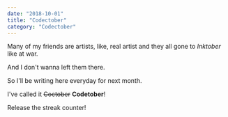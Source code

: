 ```yaml
---
date: "2018-10-01"
title: "Codectober"
category: "Codectober"
---
```

Many of my friends are artists, like, real artist and they all gone to _Inktober_ like at war. 

And I don't wanna left them there. 

So I'll be writing here everyday for next month. 

I've called it ~~Coctober~~ **Codetober**!

Release the streak counter!